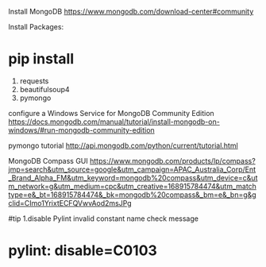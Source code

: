 Install MongoDB
https://www.mongodb.com/download-center#community

Install Packages:
# pip install
1. requests
2. beautifulsoup4
3. pymongo

configure a Windows Service for MongoDB Community Edition
https://docs.mongodb.com/manual/tutorial/install-mongodb-on-windows/#run-mongodb-community-edition

pymongo tutorial
http://api.mongodb.com/python/current/tutorial.html

MongoDB Compass GUI
https://www.mongodb.com/products/lp/compass?jmp=search&utm_source=google&utm_campaign=APAC_Australia_Corp/Ent_Brand_Alpha_FM&utm_keyword=mongodb%20compass&utm_device=c&utm_network=g&utm_medium=cpc&utm_creative=168915784474&utm_matchtype=e&_bt=168915784474&_bk=mongodb%20compass&_bm=e&_bn=g&gclid=CImo1YrixtECFQVwvAod2msJPg


#tip
1.disable Pylint invalid constant name check message
  # pylint: disable=C0103